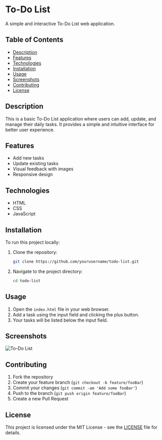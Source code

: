 # To-Do List

A simple and interactive To-Do List web application.

## Table of Contents
- [Description](#description)
- [Features](#features)
- [Technologies](#technologies)
- [Installation](#installation)
- [Usage](#usage)
- [Screenshots](#screenshots)
- [Contributing](#contributing)
- [License](#license)

## Description

This is a basic To-Do List application where users can add, update, and manage their daily tasks. It provides a simple and intuitive interface for better user experience.

## Features

- Add new tasks
- Update existing tasks
- Visual feedback with images
- Responsive design

## Technologies

- HTML
- CSS
- JavaScript

## Installation

To run this project locally:

1. Clone the repository:
    ```bash
    git clone https://github.com/yourusername/todo-list.git
    ```
2. Navigate to the project directory:
    ```bash
    cd todo-list
    ```

## Usage

1. Open the `index.html` file in your web browser.
2. Add a task using the input field and clicking the plus button.
3. Your tasks will be listed below the input field.

## Screenshots

![To-Do List](screenshots/todo-list.png)

## Contributing

1. Fork the repository
2. Create your feature branch (`git checkout -b feature/fooBar`)
3. Commit your changes (`git commit -am 'Add some fooBar'`)
4. Push to the branch (`git push origin feature/fooBar`)
5. Create a new Pull Request

## License

This project is licensed under the MIT License - see the [LICENSE](LICENSE) file for details.
